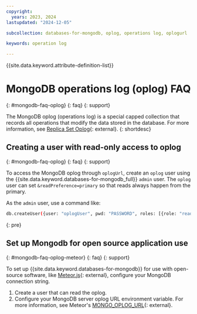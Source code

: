 ```yaml
---
copyright:
  years: 2023, 2024
lastupdated: "2024-12-05"

subcollection: databases-for-mongodb, oplog, operations log, oplogurl

keywords: operation log

---
```


{{site.data.keyword.attribute-definition-list}}

# MongoDB operations log (oplog) FAQ
{: #mongodb-faq-oplog}
{: faq}
{: support}

The MongoDB oplog (operations log) is a special capped collection that records all operations that modify the data stored in the database. For more information, see [Replica Set Oplog](https://www.mongodb.com/docs/manual/core/replica-set-oplog/){: external}.
{: shortdesc}

## Creating a user with read-only access to oplog
{: #mongodb-faq-oplog}
{: faq}
{: support}

To access the MongoDB oplog through `oplogUrl`, create an `oplog` user using the {{site.data.keyword.databases-for-mongodb_full}} `admin` user. The `oplog` user can set `&readPreference=primary` so that reads always happen from the primary.

As the `admin` user, use a command like:

```sh
db.createUser({user: "oplogUser", pwd: "PASSWORD", roles: [{role: "read", db: "local"}]})
```
{: pre}

## Set up Mongodb for open source application use
{: #mongodb-faq-oplog-meteor}
{: faq}
{: support}

To set up {{site.data.keyword.databases-for-mongodb}} for use with open-source software, like [Meteor.js](https://www.meteor.com/){: external}, configure your MongoDB connection string.

1. Create a user that can read the oplog.
2. Configure your MongoDB server oplog URL environment variable. For more information, see Meteor's [MONGO_OPLOG_URL](https://docs.meteor.com/environment-variables.html#MONGO-OPLOG-URL){: external}.
